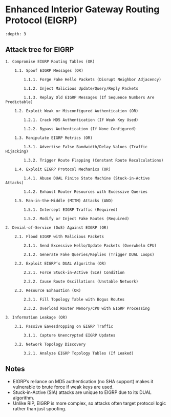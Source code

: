 # Enhanced Interior Gateway Routing Protocol (EIGRP)

```{contents} Table of Contents
:depth: 3
```

## Attack tree for EIGRP

```text
1. Compromise EIGRP Routing Tables (OR)

    1.1. Spoof EIGRP Messages (OR)

        1.1.1. Forge Fake Hello Packets (Disrupt Neighbor Adjacency)

        1.1.2. Inject Malicious Update/Query/Reply Packets

        1.1.3. Replay Old EIGRP Messages (If Sequence Numbers Are Predictable)

    1.2. Exploit Weak or Misconfigured Authentication (OR)

        1.2.1. Crack MD5 Authentication (If Weak Key Used)

        1.2.2. Bypass Authentication (If None Configured)

    1.3. Manipulate EIGRP Metrics (OR)

        1.3.1. Advertise False Bandwidth/Delay Values (Traffic Hijacking)

        1.3.2. Trigger Route Flapping (Constant Route Recalculations)

    1.4. Exploit EIGRP Protocol Mechanics (OR)

        1.4.1. Abuse DUAL Finite State Machine (Stuck-in-Active Attacks)

        1.4.2. Exhaust Router Resources with Excessive Queries

    1.5. Man-in-the-Middle (MITM) Attacks (AND)

        1.5.1. Intercept EIGRP Traffic (Required)

        1.5.2. Modify or Inject Fake Routes (Required)

2. Denial-of-Service (DoS) Against EIGRP (OR)

    2.1. Flood EIGRP with Malicious Packets

        2.1.1. Send Excessive Hello/Update Packets (Overwhelm CPU)

        2.1.2. Generate Fake Queries/Replies (Trigger DUAL Loops)

    2.2. Exploit EIGRP’s DUAL Algorithm (OR)

        2.2.1. Force Stuck-in-Active (SIA) Condition

        2.2.2. Cause Route Oscillations (Unstable Network)

    2.3. Resource Exhaustion (OR)

        2.3.1. Fill Topology Table with Bogus Routes

        2.3.2. Overload Router Memory/CPU with EIGRP Processing

3. Information Leakage (OR)

    3.1. Passive Eavesdropping on EIGRP Traffic

        3.1.1. Capture Unencrypted EIGRP Updates

    3.2. Network Topology Discovery

        3.2.1. Analyze EIGRP Topology Tables (If Leaked)
```

## Notes

* EIGRP’s reliance on MD5 authentication (no SHA support) makes it vulnerable to brute force if weak keys are used.
* Stuck-in-Active (SIA) attacks are unique to EIGRP due to its DUAL algorithm.
* Unlike RIP, EIGRP is more complex, so attacks often target protocol logic rather than just spoofing.

